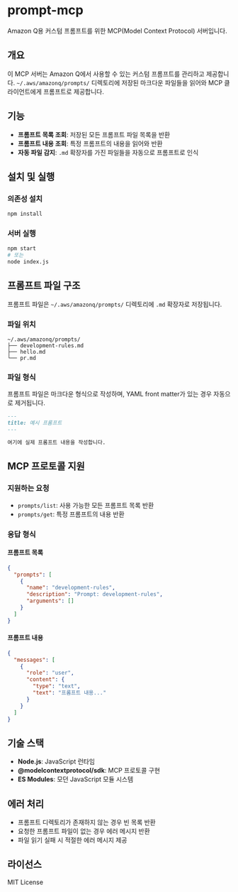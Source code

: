 # prompt-mcp

Amazon Q용 커스텀 프롬프트를 위한 MCP(Model Context Protocol) 서버입니다.

## 개요

이 MCP 서버는 Amazon Q에서 사용할 수 있는 커스텀 프롬프트를 관리하고 제공합니다. `~/.aws/amazonq/prompts/` 디렉토리에 저장된 마크다운 파일들을 읽어와 MCP 클라이언트에게 프롬프트로 제공합니다.

## 기능

- **프롬프트 목록 조회**: 저장된 모든 프롬프트 파일 목록을 반환
- **프롬프트 내용 조회**: 특정 프롬프트의 내용을 읽어와 반환
- **자동 파일 감지**: `.md` 확장자를 가진 파일들을 자동으로 프롬프트로 인식

## 설치 및 실행

### 의존성 설치
```bash
npm install
```

### 서버 실행
```bash
npm start
# 또는
node index.js
```

## 프롬프트 파일 구조

프롬프트 파일은 `~/.aws/amazonq/prompts/` 디렉토리에 `.md` 확장자로 저장됩니다.

### 파일 위치
```
~/.aws/amazonq/prompts/
├── development-rules.md
├── hello.md
└── pr.md
```

### 파일 형식
프롬프트 파일은 마크다운 형식으로 작성하며, YAML front matter가 있는 경우 자동으로 제거됩니다.

```markdown
---
title: 예시 프롬프트
---

여기에 실제 프롬프트 내용을 작성합니다.
```

## MCP 프로토콜 지원

### 지원하는 요청

- `prompts/list`: 사용 가능한 모든 프롬프트 목록 반환
- `prompts/get`: 특정 프롬프트의 내용 반환

### 응답 형식

#### 프롬프트 목록
```json
{
  "prompts": [
    {
      "name": "development-rules",
      "description": "Prompt: development-rules",
      "arguments": []
    }
  ]
}
```

#### 프롬프트 내용
```json
{
  "messages": [
    {
      "role": "user",
      "content": {
        "type": "text",
        "text": "프롬프트 내용..."
      }
    }
  ]
}
```

## 기술 스택

- **Node.js**: JavaScript 런타임
- **@modelcontextprotocol/sdk**: MCP 프로토콜 구현
- **ES Modules**: 모던 JavaScript 모듈 시스템

## 에러 처리

- 프롬프트 디렉토리가 존재하지 않는 경우 빈 목록 반환
- 요청한 프롬프트 파일이 없는 경우 에러 메시지 반환
- 파일 읽기 실패 시 적절한 에러 메시지 제공

## 라이선스

MIT License 

